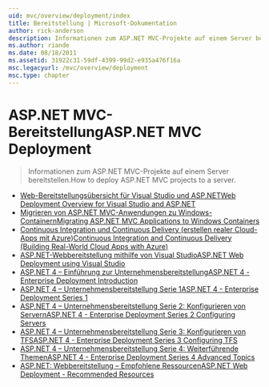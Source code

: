 ```yaml
---
uid: mvc/overview/deployment/index
title: Bereitstellung | Microsoft-Dokumentation
author: rick-anderson
description: Informationen zum ASP.NET MVC-Projekte auf einem Server bereitstellen.
ms.author: riande
ms.date: 08/18/2011
ms.assetid: 31922c31-59df-4399-99d2-e935a476f16a
msc.legacyurl: /mvc/overview/deployment
msc.type: chapter
---
```

# <a name="aspnet-mvc-deployment"></a><span data-ttu-id="26e53-103">ASP.NET MVC-Bereitstellung</span><span class="sxs-lookup"><span data-stu-id="26e53-103">ASP.NET MVC Deployment</span></span>

> <span data-ttu-id="26e53-104">Informationen zum ASP.NET MVC-Projekte auf einem Server bereitstellen.</span><span class="sxs-lookup"><span data-stu-id="26e53-104">How to deploy ASP.NET MVC projects to a server.</span></span>

- [<span data-ttu-id="26e53-105">Web-Bereitstellungsübersicht für Visual Studio und ASP.NET</span><span class="sxs-lookup"><span data-stu-id="26e53-105">Web Deployment Overview for Visual Studio and ASP.NET</span></span>](https://msdn.microsoft.com/library/dd394698)
- [<span data-ttu-id="26e53-106">Migrieren von ASP.NET MVC-Anwendungen zu Windows-Containern</span><span class="sxs-lookup"><span data-stu-id="26e53-106">Migrating ASP.NET MVC Applications to Windows Containers</span></span>](docker-aspnetmvc.md)
- [<span data-ttu-id="26e53-107">Continuous Integration und Continuous Delivery (erstellen realer Cloud-Apps mit Azure)</span><span class="sxs-lookup"><span data-stu-id="26e53-107">Continuous Integration and Continuous Delivery (Building Real-World Cloud Apps with Azure)</span></span>](../../../aspnet/overview/developing-apps-with-windows-azure/building-real-world-cloud-apps-with-windows-azure/continuous-integration-and-continuous-delivery.md)
- [<span data-ttu-id="26e53-108">ASP.NET-Webbereitstellung mithilfe von Visual Studio</span><span class="sxs-lookup"><span data-stu-id="26e53-108">ASP.NET Web Deployment using Visual Studio</span></span>](../../../web-forms/overview/deployment/visual-studio-web-deployment/index.md)
- [<span data-ttu-id="26e53-109">ASP.NET 4 – Einführung zur Unternehmensbereitstellung</span><span class="sxs-lookup"><span data-stu-id="26e53-109">ASP.NET 4 - Enterprise Deployment Introduction</span></span>](../../../web-forms/overview/deployment/deploying-web-applications-in-enterprise-scenarios/index.md)
- [<span data-ttu-id="26e53-110">ASP.NET 4 – Unternehmensbereitstellung Serie 1</span><span class="sxs-lookup"><span data-stu-id="26e53-110">ASP.NET 4 - Enterprise Deployment Series 1</span></span>](../../../web-forms/overview/deployment/web-deployment-in-the-enterprise/index.md)
- [<span data-ttu-id="26e53-111">ASP.NET 4 – Unternehmensbereitstellung Serie 2: Konfigurieren von Servern</span><span class="sxs-lookup"><span data-stu-id="26e53-111">ASP.NET 4 - Enterprise Deployment Series 2 Configuring Servers</span></span>](../../../web-forms/overview/deployment/configuring-server-environments-for-web-deployment/index.md)
- [<span data-ttu-id="26e53-112">ASP.NET 4 – Unternehmensbereitstellung Serie 3: Konfigurieren von TFS</span><span class="sxs-lookup"><span data-stu-id="26e53-112">ASP.NET 4 - Enterprise Deployment Series 3 Configuring TFS</span></span>](../../../web-forms/overview/deployment/configuring-team-foundation-server-for-web-deployment/index.md)
- [<span data-ttu-id="26e53-113">ASP.NET 4 – Unternehmensbereitstellung Serie 4: Weiterführende Themen</span><span class="sxs-lookup"><span data-stu-id="26e53-113">ASP.NET 4 - Enterprise Deployment Series 4 Advanced Topics</span></span>](../../../web-forms/overview/deployment/advanced-enterprise-web-deployment/index.md)
- [<span data-ttu-id="26e53-114">ASP.NET: Webbereitstellung – Empfohlene Ressourcen</span><span class="sxs-lookup"><span data-stu-id="26e53-114">ASP.NET Web Deployment - Recommended Resources</span></span>](../../../whitepapers/aspnet-web-deployment-content-map.md)
